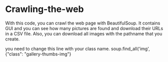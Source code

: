 # Crawling-the-web
With this code, you can crawl the web page with BeautifulSoup. It contains GUI and you can see how many pictures are found and download their URLs in a CSV file. Also, you can download all images with the pathname that you create.

you need to change this line with your class name.
soup.find_all('img', {"class": "gallery-thumbs-img"}
